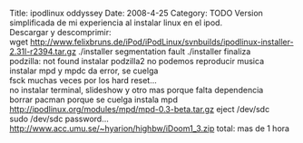 Title: ipodlinux oddyssey
Date: 2008-4-25
Category: TODO
Version simplificada de mi experiencia al instalar linux en el ipod. Descargar y descomprimir:
wget http://www.felixbruns.de/iPod/iPodLinux/svnbuilds/ipodlinux-installer-2.31l-r2394.tar.gz ./installer segmentation fault ./installer
finaliza podzilla: not found instalar podzilla2 no podemos reproducir musica instalar mpd y mpdc da error, se cuelga
fsck muchas veces por los hard reset... no instalar terminal, slideshow y otro mas porque falta dependencia borrar pacman porque se cuelga
instala mpd http://ipodlinux.org/modules/mpd/mpd-0.3-beta.tar.gz eject /dev/sdc sudo /dev/sdc password...
http://www.acc.umu.se/~hyarion/highbw/iDoom1_3.zip total: mas de 1 hora
